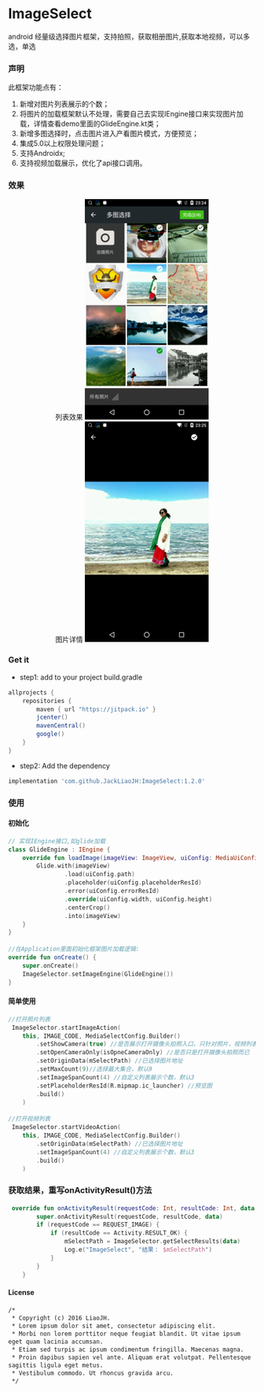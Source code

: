 # ImageSelect
android 经量级选择图片框架，支持拍照，获取相册图片,获取本地视频，可以多选，单选

### 声明
 此框架功能点有：

  1. 新增对图片列表展示的个数；
  2. 将图片的加载框架默认不处理，需要自己去实现IEngine接口来实现图片加载，详情查看demo里面的GlideEngine.kt类；
  3. 新增多图选择时，点击图片进入产看图片模式，方便预览；
  4. 集成5.0以上权限处理问题；
  5. 支持Androidx;
  6. 支持视频加载展示，优化了api接口调用。
  

### 效果

<center>
列表效果
	
<img src="https://github.com/JackLiaoJH/ImageSelect/blob/master/images/image1.png" width="50%" height="50%" />
</center>

<center>
图片详情
	
<img src="https://github.com/JackLiaoJH/ImageSelect/blob/master/images/image2.png" width="50%" height="50%" />
</center>


### Get it
- step1: add to your project build.gradle
```groovy
allprojects {
    repositories {
        maven { url "https://jitpack.io" }
        jcenter()
        mavenCentral()
        google()
    }
}
```

- step2: Add the dependency
```groovy
implementation 'com.github.JackLiaoJH:ImageSelect:1.2.0'
```

  
### 使用

#### 初始化
```kotlin
// 实现IEngine接口,如glide加载
class GlideEngine : IEngine {
    override fun loadImage(imageView: ImageView, uiConfig: MediaUiConfigVo) {
        Glide.with(imageView)
                .load(uiConfig.path)
                .placeholder(uiConfig.placeholderResId)
                .error(uiConfig.errorResId)
                .override(uiConfig.width, uiConfig.height)
                .centerCrop()
                .into(imageView)
    }
}

//在Application里面初始化框架图片加载逻辑:
override fun onCreate() {
    super.onCreate()
    ImageSelector.setImageEngine(GlideEngine())
}
```

#### 简单使用
```kotlin
//打开照片列表
 ImageSelector.startImageAction(
    this, IMAGE_CODE, MediaSelectConfig.Builder()
        .setShowCamera(true) //是否展示打开摄像头拍照入口，只针对照片，视频列表无效
        .setOpenCameraOnly(isOpneCameraOnly) //是否只是打开摄像头拍照而已
        .setOriginData(mSelectPath) //已选择图片地址
        .setMaxCount(9)//选择最大集合，默认9
        .setImageSpanCount(4) //自定义列表展示个数，默认3
        .setPlaceholderResId(R.mipmap.ic_launcher) //预览图
        .build()
    )

//打开视频列表
 ImageSelector.startVideoAction(
    this, IMAGE_CODE, MediaSelectConfig.Builder()
        .setOriginData(mSelectPath) //已选择图片地址
        .setImageSpanCount(4) //自定义列表展示个数，默认3
        .build()
    )
```
				
### 获取结果，重写onActivityResult()方法
```kotlin
 override fun onActivityResult(requestCode: Int, resultCode: Int, data: Intent?) {
        super.onActivityResult(requestCode, resultCode, data)
        if (requestCode == REQUEST_IMAGE) {
            if (resultCode == Activity.RESULT_OK) {
                mSelectPath = ImageSelector.getSelectResults(data)
                Log.e("ImageSelect", "结果： $mSelectPath")
            }
        }
    }
```

#### License

>       
	/*
	 * Copyright (c) 2016 LiaoJH. 
	 * Lorem ipsum dolor sit amet, consectetur adipiscing elit. 
	 * Morbi non lorem porttitor neque feugiat blandit. Ut vitae ipsum eget quam lacinia accumsan. 
	 * Etiam sed turpis ac ipsum condimentum fringilla. Maecenas magna. 
	 * Proin dapibus sapien vel ante. Aliquam erat volutpat. Pellentesque sagittis ligula eget metus. 
	 * Vestibulum commodo. Ut rhoncus gravida arcu. 
	 */
